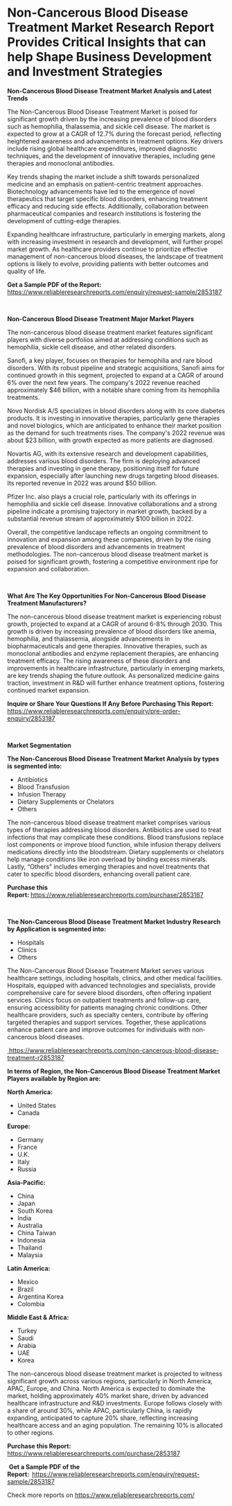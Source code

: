 <p><h1>Non-Cancerous Blood Disease Treatment Market Research Report Provides Critical Insights that can help Shape Business Development and Investment Strategies</h1></p><p><strong>Non-Cancerous Blood Disease Treatment Market Analysis and Latest Trends</strong></p>
<p><p>The Non-Cancerous Blood Disease Treatment Market is poised for significant growth driven by the increasing prevalence of blood disorders such as hemophilia, thalassemia, and sickle cell disease. The market is expected to grow at a CAGR of 12.7% during the forecast period, reflecting heightened awareness and advancements in treatment options. Key drivers include rising global healthcare expenditures, improved diagnostic techniques, and the development of innovative therapies, including gene therapies and monoclonal antibodies. </p><p>Key trends shaping the market include a shift towards personalized medicine and an emphasis on patient-centric treatment approaches. Biotechnology advancements have led to the emergence of novel therapeutics that target specific blood disorders, enhancing treatment efficacy and reducing side effects. Additionally, collaboration between pharmaceutical companies and research institutions is fostering the development of cutting-edge therapies. </p><p>Expanding healthcare infrastructure, particularly in emerging markets, along with increasing investment in research and development, will further propel market growth. As healthcare providers continue to prioritize effective management of non-cancerous blood diseases, the landscape of treatment options is likely to evolve, providing patients with better outcomes and quality of life.</p></p>
<p><strong>Get a Sample PDF of the Report:&nbsp;</strong> <a href="https://www.reliableresearchreports.com/enquiry/request-sample/2853187?utm_campaign=2477&utm_medium=2&utm_source=Github&utm_content=ia&utm_term=11032025&utm_id=non-cancerous-blood-disease-treatment">https://www.reliableresearchreports.com/enquiry/request-sample/2853187</a></p>
<p>&nbsp;</p>
<p><strong>Non-Cancerous Blood Disease Treatment Major Market Players</strong></p>
<p><p>The non-cancerous blood disease treatment market features significant players with diverse portfolios aimed at addressing conditions such as hemophilia, sickle cell disease, and other related disorders. </p><p>Sanofi, a key player, focuses on therapies for hemophilia and rare blood disorders. With its robust pipeline and strategic acquisitions, Sanofi aims for continued growth in this segment, projected to expand at a CAGR of around 6% over the next few years. The company's 2022 revenue reached approximately $46 billion, with a notable share coming from its hemophilia treatments.</p><p>Novo Nordisk A/S specializes in blood disorders along with its core diabetes products. It is investing in innovative therapies, particularly gene therapies and novel biologics, which are anticipated to enhance their market position as the demand for such treatments rises. The company's 2022 revenue was about $23 billion, with growth expected as more patients are diagnosed.</p><p>Novartis AG, with its extensive research and development capabilities, addresses various blood disorders. The firm is deploying advanced therapies and investing in gene therapy, positioning itself for future expansion, especially after launching new drugs targeting blood diseases. Its reported revenue in 2022 was around $50 billion.</p><p>Pfizer Inc. also plays a crucial role, particularly with its offerings in hemophilia and sickle cell disease. Innovative collaborations and a strong pipeline indicate a promising trajectory in market growth, backed by a substantial revenue stream of approximately $100 billion in 2022.</p><p>Overall, the competitive landscape reflects an ongoing commitment to innovation and expansion among these companies, driven by the rising prevalence of blood disorders and advancements in treatment methodologies. The non-cancerous blood disease treatment market is poised for significant growth, fostering a competitive environment ripe for expansion and collaboration.</p></p>
<p>&nbsp;</p>
<p><strong>What Are The Key Opportunities For Non-Cancerous Blood Disease Treatment Manufacturers?</strong></p>
<p><p>The non-cancerous blood disease treatment market is experiencing robust growth, projected to expand at a CAGR of around 6-8% through 2030. This growth is driven by increasing prevalence of blood disorders like anemia, hemophilia, and thalassemia, alongside advancements in biopharmaceuticals and gene therapies. Innovative therapies, such as monoclonal antibodies and enzyme replacement therapies, are enhancing treatment efficacy. The rising awareness of these disorders and improvements in healthcare infrastructure, particularly in emerging markets, are key trends shaping the future outlook. As personalized medicine gains traction, investment in R&D will further enhance treatment options, fostering continued market expansion.</p></p>
<p><strong>Inquire or Share Your Questions If Any Before Purchasing This Report:</strong> <a href="https://www.reliableresearchreports.com/enquiry/pre-order-enquiry/2853187?utm_campaign=2477&utm_medium=2&utm_source=Github&utm_content=ia&utm_term=11032025&utm_id=non-cancerous-blood-disease-treatment">https://www.reliableresearchreports.com/enquiry/pre-order-enquiry/2853187</a></p>
<p>&nbsp;</p>
<p><strong>Market Segmentation</strong></p>
<p><strong>The Non-Cancerous Blood Disease Treatment Market Analysis by types is segmented into:</strong></p>
<p><ul><li>Antibiotics</li><li>Blood Transfusion</li><li>Infusion Therapy</li><li>Dietary Supplements or Chelators</li><li>Others</li></ul></p>
<p><p>The non-cancerous blood disease treatment market comprises various types of therapies addressing blood disorders. Antibiotics are used to treat infections that may complicate these conditions. Blood transfusions replace lost components or improve blood function, while infusion therapy delivers medications directly into the bloodstream. Dietary supplements or chelators help manage conditions like iron overload by binding excess minerals. Lastly, “Others” includes emerging therapies and novel treatments that cater to specific blood disorders, enhancing overall patient care.</p></p>
<p><strong>Purchase this Report:&nbsp;</strong><a href="https://www.reliableresearchreports.com/purchase/2853187?utm_campaign=2477&utm_medium=2&utm_source=Github&utm_content=ia&utm_term=11032025&utm_id=non-cancerous-blood-disease-treatment">https://www.reliableresearchreports.com/purchase/2853187</a></p>
<p>&nbsp;</p>
<p><strong>The Non-Cancerous Blood Disease Treatment Market Industry Research by Application is segmented into:</strong></p>
<p><ul><li>Hospitals</li><li>Clinics</li><li>Others</li></ul></p>
<p><p>The Non-Cancerous Blood Disease Treatment Market serves various healthcare settings, including hospitals, clinics, and other medical facilities. Hospitals, equipped with advanced technologies and specialists, provide comprehensive care for severe blood disorders, often offering inpatient services. Clinics focus on outpatient treatments and follow-up care, ensuring accessibility for patients managing chronic conditions. Other healthcare providers, such as specialty centers, contribute by offering targeted therapies and support services. Together, these applications enhance patient care and improve outcomes for individuals with non-cancerous blood diseases.</p></p>
<p><a href="https://www.reliableresearchreports.com/non-cancerous-blood-disease-treatment-r2853187?utm_campaign=2477&utm_medium=2&utm_source=Github&utm_content=ia&utm_term=11032025&utm_id=non-cancerous-blood-disease-treatment">&nbsp;https://www.reliableresearchreports.com/non-cancerous-blood-disease-treatment-r2853187</a></p>
<p><strong>In terms of Region, the Non-Cancerous Blood Disease Treatment Market Players available by Region are:</strong></p>
<p>
    <p> <strong> North America: </strong>
        <ul>
            <li>United States</li>
            <li>Canada</li>
        </ul>
        </p> 
    <p> <strong> Europe: </strong>
        <ul>
            <li>Germany</li>
            <li>France</li>
            <li>U.K.</li>
            <li>Italy</li>
            <li>Russia</li>
        </ul>
        </p> 
    <p> <strong> Asia-Pacific: </strong>
        <ul>
            <li>China</li>
            <li>Japan</li>
            <li>South Korea</li>
            <li>India</li>
            <li>Australia</li>
            <li>China Taiwan</li>
            <li>Indonesia</li>
            <li>Thailand</li>
            <li>Malaysia</li>
        </ul>
        </p> 
    <p> <strong> Latin America: </strong>
        <ul>
            <li>Mexico</li>
            <li>Brazil</li>
            <li>Argentina Korea</li>
            <li>Colombia</li>
        </ul>
        </p> 
    <p> <strong> Middle East & Africa: </strong>
        <ul>
            <li>Turkey</li>
            <li>Saudi</li>
            <li>Arabia</li>
            <li>UAE</li>
            <li>Korea</li>
        </ul>
    </p>
    </p>
<p><p>The non-cancerous blood disease treatment market is projected to witness significant growth across various regions, particularly in North America, APAC, Europe, and China. North America is expected to dominate the market, holding approximately 40% market share, driven by advanced healthcare infrastructure and R&D investments. Europe follows closely with a share of around 30%, while APAC, particularly China, is rapidly expanding, anticipated to capture 20% share, reflecting increasing healthcare access and an aging population. The remaining 10% is allocated to other regions.</p></p>
<p><strong>Purchase this Report: </strong><a href="https://www.reliableresearchreports.com/purchase/2853187?utm_campaign=2477&utm_medium=2&utm_source=Github&utm_content=ia&utm_term=11032025&utm_id=non-cancerous-blood-disease-treatment">https://www.reliableresearchreports.com/purchase/2853187</a></p>
<p>&nbsp;<strong>Get a Sample PDF of the Report:&nbsp;&nbsp;</strong><a href="https://www.reliableresearchreports.com/enquiry/request-sample/2853187?utm_campaign=2477&utm_medium=2&utm_source=Github&utm_content=ia&utm_term=11032025&utm_id=non-cancerous-blood-disease-treatment">https://www.reliableresearchreports.com/enquiry/request-sample/2853187</a></p>
<p><strong></strong></p>
<p>Check more reports on <a href="https://www.reliableresearchreports.com/?utm_campaign=2477&utm_medium=2&utm_source=Github&utm_content=ia&utm_term=11032025&utm_id=non-cancerous-blood-disease-treatment">https://www.reliableresearchreports.com/</a></p>